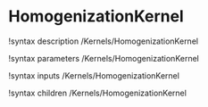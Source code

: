 <!-- MOOSE Documentation Stub: Remove this when content is added. -->

# HomogenizationKernel

!syntax description /Kernels/HomogenizationKernel

!syntax parameters /Kernels/HomogenizationKernel

!syntax inputs /Kernels/HomogenizationKernel

!syntax children /Kernels/HomogenizationKernel
